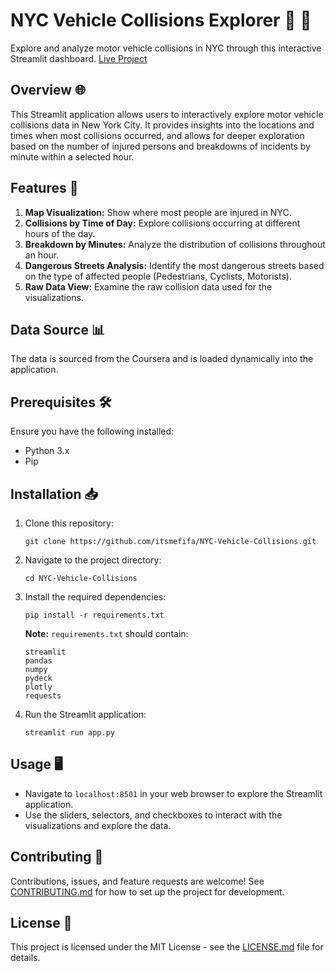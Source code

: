 # NYC Vehicle Collisions Explorer 🌟 🚗

Explore and analyze motor vehicle collisions in NYC through this interactive Streamlit dashboard. [Live Project](https://nyc-vehicle-collisions-data.streamlit.app)

## Overview 🌐

This Streamlit application allows users to interactively explore motor vehicle collisions data in New York City. It provides insights into the locations and times when most collisions occurred, and allows for deeper exploration based on the number of injured persons and breakdowns of incidents by minute within a selected hour.

## Features 🚀

1. **Map Visualization:** Show where most people are injured in NYC.
2. **Collisions by Time of Day:** Explore collisions occurring at different hours of the day.
3. **Breakdown by Minutes:** Analyze the distribution of collisions throughout an hour.
4. **Dangerous Streets Analysis:** Identify the most dangerous streets based on the type of affected people (Pedestrians, Cyclists, Motorists).
5. **Raw Data View:** Examine the raw collision data used for the visualizations.

## Data Source 📊

The data is sourced from the Coursera and is loaded dynamically into the application.

## Prerequisites 🛠️

Ensure you have the following installed:
- Python 3.x
- Pip

## Installation 📥

1. Clone this repository:
   ```
   git clone https://github.com/itsmefifa/NYC-Vehicle-Collisions.git
   ```
2. Navigate to the project directory:
   ```
   cd NYC-Vehicle-Collisions
   ```
3. Install the required dependencies:
   ```
   pip install -r requirements.txt
   ```
   
   **Note:** `requirements.txt` should contain:
   ```
   streamlit
   pandas
   numpy
   pydeck
   plotly
   requests
   ```
4. Run the Streamlit application:
   ```
   streamlit run app.py
   ```

## Usage 🖥️

- Navigate to `localhost:8501` in your web browser to explore the Streamlit application.
- Use the sliders, selectors, and checkboxes to interact with the visualizations and explore the data.

## Contributing 🤝

Contributions, issues, and feature requests are welcome! See [CONTRIBUTING.md](CONTRIBUTING.md) for how to set up the project for development.

## License 📄

This project is licensed under the MIT License - see the [LICENSE.md](LICENSE.md) file for details.
